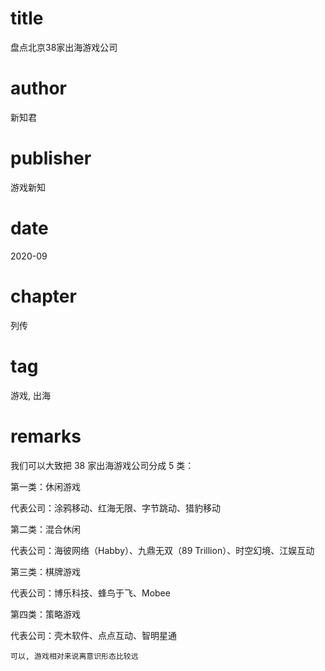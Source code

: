 # title
盘点北京38家出海游戏公司

# author
新知君

# publisher
游戏新知

# date
2020-09

# chapter
列传

# tag
游戏, 出海

# remarks
我们可以大致把 38 家出海游戏公司分成 5 类：

第一类：休闲游戏

代表公司：涂鸦移动、红海无限、字节跳动、猎豹移动

第二类：混合休闲

代表公司：海彼网络（Habby）、九鼎无双（89 Trillion）、时空幻境、江娱互动

第三类：棋牌游戏

代表公司：博乐科技、蜂鸟于飞、Mobee

第四类：策略游戏

代表公司：壳木软件、点点互动、智明星通

`可以, 游戏相对来说离意识形态比较远`